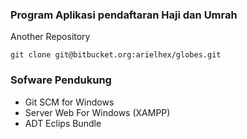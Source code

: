 ### Program Aplikasi pendaftaran Haji dan Umrah ###

Another Repository
```
git clone git@bitbucket.org:arielhex/globes.git
```


### Sofware Pendukung ###

* Git SCM for Windows
* Server Web For Windows (XAMPP)
* ADT Eclips Bundle